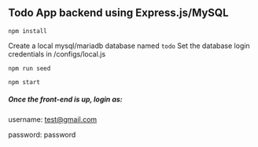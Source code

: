 ## Todo App backend using Express.js/MySQL

```
npm install
```

Create a local mysql/mariadb database named `todo`
Set the database login credentials in /configs/local.js

```
npm run seed
```

```
npm start
```

##### Once the front-end is up, login as:

username: test@gmail.com 

password: password
